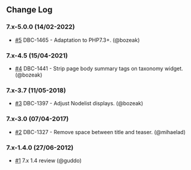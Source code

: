 ## Change Log

### 7.x-5.0.0 (14/02-2022)
- [#5](https://github.com/artesis/ding_nodelist/pull/5) DBC-1465 - Adaptation to PHP7.3+. (@bozeak)

### 7.x-4.5 (15/04-2021)
- [#4](https://github.com/artesis/ding_nodelist/pull/4) DBC-1441 - Strip page body summary tags on taxonomy widget. (@bozeak)

### 7.x-3.7 (11/05-2018)
- [#3](https://github.com/artesis/ding_nodelist/pull/3) DBC-1397 - Adjust Nodelist displays. (@bozeak)

### 7.x-3.0 (07/04-2017)
- [#2](https://github.com/artesis/ding_nodelist/pull/2) DBC-1327 - Remove space between title and teaser. (@mihaelad)

### 7.x-1.4.0 (27/06-2012)
- [#1](https://github.com/artesis/ding_nodelist/pull/1) 7.x 1.4 review (@guddo)